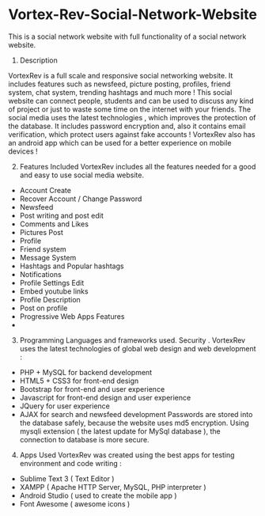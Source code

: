 # Vortex-Rev-Social-Network-Website

This is a social network website with full functionality of a social network website. 



1) Description

VortexRev is a full scale and responsive social networking website. It
includes features such as newsfeed, picture posting, profiles, friend
system, chat system, trending hashtags and much more ! This social
website can connect people, students and can be used to discuss any kind
of project or just to waste some time on the internet with your friends.
The social media uses the latest technologies , which improves the
protection of the database. It includes password encryption and, also it
contains email verification, which protect users against fake accounts !
VortexRev also has an android app which can be used for a better
experience on mobile devices !

2) Features Included
VortexRev includes all the features needed for a good and easy to
use social media website.
- Account Create
- Recover Account / Change Password
- Newsfeed
- Post writing and post edit
- Comments and Likes
- Pictures Post
- Profile
- Friend system
- Message System
- Hashtags and Popular hashtags
- Notifications
- Profile Settings Edit
- Embed youtube links
- Profile Description
- Post on profile
- Progressive Web Apps Features
-
3) Programming Languages and frameworks
used. Security .
VortexRev uses the latest technologies of global web design
and web development :
- PHP + MySQL for backend development
- HTML5 + CSS3 for front-end design
- Bootstrap for front-end and user experience
- Javascript for front-end design and user experience
- JQuery for user experience
- AJAX for search and newsfeed development
Passwords are stored into the database safely, because the
website uses md5 encryption. Using mysqli extension ( the latest
update for MySql database ), the connection to database is more
secure.

4) Apps Used
VortexRev was created using the best apps for testing
environment and code writing :
- Sublime Text 3 ( Text Editor )
- XAMPP ( Apache HTTP Server, MySQL, PHP interpreter )
- Android Studio ( used to create the mobile app )
- Font Awesome ( awesome icons )
